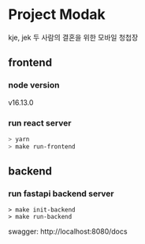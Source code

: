 # Project Modak
kje, jek 두 사람의 결혼을 위한 모바일 청첩장

## frontend

### node version
v16.13.0

### run react server
```bash
> yarn
> make run-frontend
```

## backend

### run fastapi backend server
```
> make init-backend
> make run-backend
```

swagger: http://localhost:8080/docs
